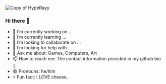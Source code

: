 

![Copy of HypeRayy](https://user-images.githubusercontent.com/11124303/148409717-c89da59c-3646-4c38-8331-c9f970135a64.png)

### Hi there 👋






- 🔭 I’m currently working on ...
- 🌱 I’m currently learning ...
- 👯 I’m looking to collaborate on ...
- 🤔 I’m looking for help with ...
- 💬 Ask me about: Games, Computers, Art
- 📫 How to reach me: The contact information provided in my github bio :)
- 😄 Pronouns: he/him
- ⚡ Fun fact: I LOVE cheese.


